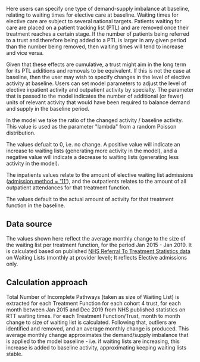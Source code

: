 Here users can specify one type of demand-supply imbalance at baseline, relating
to waiting times for elective care at baseline. Waiting times for elective care
are subject to several national targets. Patients waiting for care are placed
on a patient tracking list (PTL) and are removed once their treatment reaches a
certain stage. If the number of patients being referred to a trust and
therefore being added to a PTL is larger in any given period than the number
being removed, then waiting times will tend to increase and vice versa.

Given that these effects are cumulative, a trust might aim in the long term for
its PTL additions and removals to be equivalent. If this is not the case at
baseline, then the user may wish to specify changes in the level of elective
activity at baseline. Users can set model parameters to adjust the level of
elective inpatient activity and outpatient activity by specialty. The parameter
that is passed to the model indicates the number of additional (or fewer) units
of relevant activity that would have been required to balance demand and supply
in the baseline period.

In the model we take the ratio of the changed activity / baseline activity.
This value is used as the parameter "lambda" from a random Poisson distribution.

The values defualt to 0, i.e. no change. A positive value will indicate an
increase to waiting lists (generating more activity in the model), and a
negative value will indicate a decrease to waiting lists (generating less
activity in the model).

The inpatients values relate to the amount of elective waiting list admissions
([admission method = '11'][1]), and the outpatients relates to the amount of all
outpatient attendances for that treatment function.

[1]: https://www.datadictionary.nhs.uk/attributes/admission_method.html

The values default to the actual amount of activity for that treatment function
in the baseline.

## Data source

The values shown here reflect the average monthly change to the size of the
waiting list per treatment function, for the period Jan 2015 - Jan 2019. It is
calculated based on published [NHS Referral To Treatment Statistics data][2] on
Waiting Lists (monthly at provider level); It reflects Elective admissions only. 

[2]: https://www.england.nhs.uk/statistics/statistical-work-areas/rtt-waiting-times/

## Calculation approach

Total Number of Incomplete Pathways (taken as size of Waiting List) is extracted
for each Treatment Function for each cohort 4 trust, for each month between Jan
2015 and Dec 2019 from NHS published statistics on RTT waiting times. For each
Treatment Function/Trust, month to month change to size of waiting list is
calculated. Following that, outliers are identified and removed, and an average
monthly change is produced. This average monthly change approximates the
demand/supply imbalance that is applied to the model baseline - i.e. if waiting
lists are increasing, this increase is added to baseline activity, approximating
keeping waiting lists stable.
